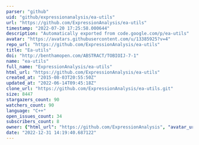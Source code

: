 ```yaml
---
parser: "github"
uid: "github/expressionanalysis/ea-utils"
url: "https://github.com/ExpressionAnalysis/ea-utils"
timestamp: "2022-07-20 17:25:58.000644"
description: "Automatically exported from code.google.com/p/ea-utils"
avatar: "https://avatars.githubusercontent.com/u/13385925?v=4"
repo_url: "https://github.com/ExpressionAnalysis/ea-utils"
title: "Ea-utils"
doi: "http://benthamopen.com/ABSTRACT/TOBIOIJ-7-1"
name: "ea-utils"
full_name: "ExpressionAnalysis/ea-utils"
html_url: "https://github.com/ExpressionAnalysis/ea-utils"
created_at: "2015-08-03T20:55:50Z"
updated_at: "2022-06-14T09:45:18Z"
clone_url: "https://github.com/ExpressionAnalysis/ea-utils.git"
size: 8447
stargazers_count: 90
watchers_count: 90
language: "C++"
open_issues_count: 34
subscribers_count: 8
owner: {"html_url": "https://github.com/ExpressionAnalysis", "avatar_url": "https://avatars.githubusercontent.com/u/13385925?v=4", "login": "ExpressionAnalysis", "type": "User"}
date: "2022-12-31 14:19:40.687122"
---
```


